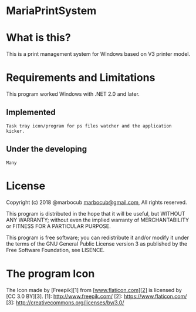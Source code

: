 # MariaPrintSystem

What is this?
=============

This is a print management system for Windows based on V3 printer model.

Requirements and Limitations
============================

This program worked Windows with .NET 2.0 and later.

Implemented
-----------

    Task tray icon/program for ps files watcher and the application kicker.

Under the developing
--------------------

    Many

License
=======

Copyright (c) 2018 @marbocub <marbocub@gmail.com>, All rights reserved.

This program is distributed in the hope that it will be useful, but WITHOUT ANY WARRANTY; without even the implied warranty of MERCHANTABILITY or FITNESS FOR A PARTICULAR PURPOSE. 

This program is free software; you can redistribute it and/or modify it under the terms of the GNU General Public License version 3 as published by the Free Software Foundation, see LISENCE.

The program Icon
================

The Icon made by [Freepik][1] from [www.flaticon.com][2] is licensed by [CC 3.0 BY][3].
[1]: http://www.freepik.com/
[2]: https://www.flaticon.com/
[3]: http://creativecommons.org/licenses/by/3.0/
